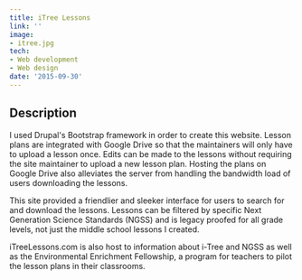 ```yaml
---
title: iTree Lessons
link: ''
image:
- itree.jpg
tech:
- Web development
- Web design
date: '2015-09-30'
---
```


## Description
I used Drupal's Bootstrap framework in order to create this website. Lesson plans are integrated with Google Drive so that the maintainers will only have to upload a lesson once. Edits can be made to the lessons without requiring the site maintainer to upload a new lesson plan. Hosting the plans on Google Drive also alleviates the server from handling the bandwidth load of users downloading the lessons.

This site provided a friendlier and sleeker interface for users to search for and download the lessons. Lessons can be filtered by specific Next Generation Science Standards (NGSS) and is legacy proofed for all grade levels, not just the middle school lessons I created.

iTreeLessons.com is also host to information about i-Tree and NGSS as well as the Environmental Enrichment Fellowship, a program for teachers to pilot the lesson plans in their classrooms.
